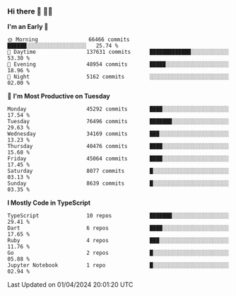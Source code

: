 ### Hi there 👋 🧑‍💻



<!--START_SECTION:waka-->
**I'm an Early 🐤** 

```text
🌞 Morning                66466 commits       ██████░░░░░░░░░░░░░░░░░░░   25.74 % 
🌆 Daytime                137631 commits      █████████████░░░░░░░░░░░░   53.30 % 
🌃 Evening                48954 commits       █████░░░░░░░░░░░░░░░░░░░░   18.96 % 
🌙 Night                  5162 commits        ░░░░░░░░░░░░░░░░░░░░░░░░░   02.00 % 
```
📅 **I'm Most Productive on Tuesday** 

```text
Monday                   45292 commits       ████░░░░░░░░░░░░░░░░░░░░░   17.54 % 
Tuesday                  76496 commits       ███████░░░░░░░░░░░░░░░░░░   29.63 % 
Wednesday                34169 commits       ███░░░░░░░░░░░░░░░░░░░░░░   13.23 % 
Thursday                 40476 commits       ████░░░░░░░░░░░░░░░░░░░░░   15.68 % 
Friday                   45064 commits       ████░░░░░░░░░░░░░░░░░░░░░   17.45 % 
Saturday                 8077 commits        █░░░░░░░░░░░░░░░░░░░░░░░░   03.13 % 
Sunday                   8639 commits        █░░░░░░░░░░░░░░░░░░░░░░░░   03.35 % 
```


**I Mostly Code in TypeScript** 

```text
TypeScript               10 repos            ███████░░░░░░░░░░░░░░░░░░   29.41 % 
Dart                     6 repos             ████░░░░░░░░░░░░░░░░░░░░░   17.65 % 
Ruby                     4 repos             ███░░░░░░░░░░░░░░░░░░░░░░   11.76 % 
Go                       2 repos             █░░░░░░░░░░░░░░░░░░░░░░░░   05.88 % 
Jupyter Notebook         1 repo              █░░░░░░░░░░░░░░░░░░░░░░░░   02.94 % 
```




 Last Updated on 01/04/2024 20:01:20 UTC
<!--END_SECTION:waka-->


